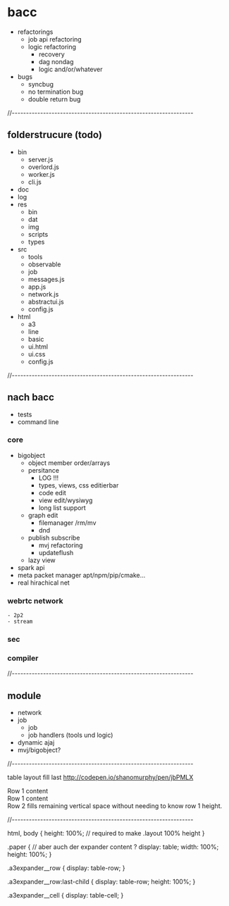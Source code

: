 # bacc
- refactorings
    - job api refactoring
    - logic refactoring
        - recovery
        - dag nondag
        - logic and/or/whatever
- bugs
    - syncbug
    - no termination bug
    - double return bug

//----------------------------------------------------------------

## folderstrucure (todo)
* bin
    - server.js
    - overlord.js
    - worker.js
    - cli.js
* doc
* log
* res
    * bin
    * dat
    * img
    * scripts
    * types
* src
    * tools
    * observable
    * job
    - messages.js
    - app.js
    - network.js
    - abstractui.js
    - config.js
* html
    * a3
    * line
    * basic
    - ui.html
    - ui.css
    - config.js

//----------------------------------------------------------------

## nach bacc
- tests
- command line

### core
- bigobject
    - object member order/arrays
    - persitance
        - LOG !!!
        - types, views, css editierbar
        - code edit
        - view edit/wysiwyg
        - long list support
    - graph edit
        - filemanager /rm/mv
        - dnd
    - publish subscribe
        - mvj refactoring
        - updateflush
    - lazy view
- spark api
- meta packet manager apt/npm/pip/cmake...
- real hirachical net

### webrtc network
    - 2p2
    - stream

### sec
### compiler

//----------------------------------------------------------------

## module
- network
- job
    - job
    - job handlers (tools und logic)
- dynamic ajaj
- mvj/bigobject?

//----------------------------------------------------------------

table layout fill last
http://codepen.io/shanomurphy/pen/jbPMLX

<div class="layout">
  <div class="layout__row" >
    <div class="layout__cell">
      Row 1 content
    </div>
  </div>
  <div class="layout__row" >
    <div class="layout__cell">
      Row 1 content
    </div>
  </div>
  <div class="layout__row">
    <div class="layout__cell">
      Row 2 fills remaining vertical space without needing to know row 1 height.
    </div>
  </div>
</div>

//----------------------------------------------------------------

html, body { height: 100%; // required to make .layout 100% height }

.paper {         // aber auch der expander content ?
  display: table;
  width: 100%;
  height: 100%;
}

.a3expander__row {
  display: table-row;
}

.a3expander__row:last-child {
  display: table-row;
  height: 100%;
}

.a3expander__cell {
  display: table-cell;
}



